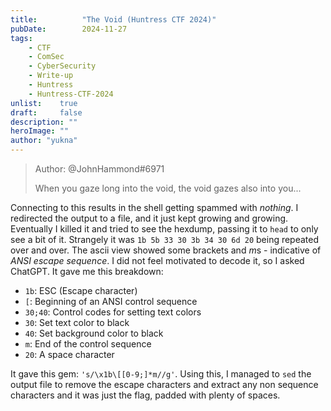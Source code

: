 ```yaml
---
title:          "The Void (Huntress CTF 2024)"
pubDate:        2024-11-27
tags:
    - CTF
    - ComSec
    - CyberSecurity
    - Write-up
    - Huntress
    - Huntress-CTF-2024
unlist:    true
draft:     false
description: ""
heroImage: ""
author: "yukna"
---
```


> Author: @JohnHammond#6971
> 
> When you gaze long into the void, the void gazes also into you...

Connecting to this results in the shell getting spammed with *nothing*. I redirected the output to a file, and it just kept growing and growing. Eventually I killed it and tried to see the hexdump, passing it to `head` to only see a bit of it. Strangely it was `1b 5b 33 30 3b 34 30 6d 20` being repeated over and over. The ascii view showed some brackets and *m*s - indicative of *ANSI escape sequence*. I did not feel motivated to decode it, so I asked ChatGPT. It gave me this breakdown:

- `1b`: ESC (Escape character)
- `[`: Beginning of an ANSI control sequence
- `30;40`: Control codes for setting text colors
- `30`: Set text color to black
- `40`: Set background color to black
- `m`: End of the control sequence
- `20`: A space character

It gave this gem: `'s/\x1b\[[0-9;]*m//g'`. Using this, I managed to `sed` the output file to remove the escape characters and extract any non sequence characters and it was just the flag, padded with plenty of spaces.

